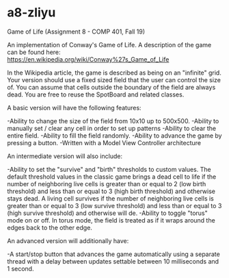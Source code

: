 # a8-zliyu
Game of Life (Assignment 8 - COMP 401, Fall 19)

An implementation of Conway's Game of Life. A description of the game can be found here: https://en.wikipedia.org/wiki/Conway%27s_Game_of_Life

In the Wikipedia article, the game is described as being on an "infinite" grid. Your version should use a fixed sized field that the user can control the size of. You can assume that cells outside the boundary of the field are always dead. You are free to reuse the SpotBoard and related classes.

A basic version will have the following features:

-Ability to change the size of the field from 10x10 up to 500x500.
-Ability to manually set / clear any cell in order to set up patterns
-Ability to clear the entire field.
-Ability to fill the field randomly.
-Ability to advance the game by pressing a button.
-Written with a Model View Controller architecture

An intermediate version will also include:

-Ability to set the "survive" and "birth" thresholds to custom values. The default threshold values in the classic game brings a dead cell to life if the number of neighboring live cells is greater than or equal to 2 (low birth threshold) and less than or equal to 3 (high birth threshold) and otherwise stays dead. A living cell survives if the number of neighboring live cells is greater than or equal to 3 (low survive threshold) and less than or equal to 3 (high survive threshold) and otherwise will de. 
-Ability to toggle "torus" mode on or off. In torus mode, the field is treated as if it wraps around the edges back to the other edge.

An  advanced version will additionally have:

-A start/stop button that advances the game automatically using a separate thread with a delay between updates settable between 10 milliseconds and 1 second.
